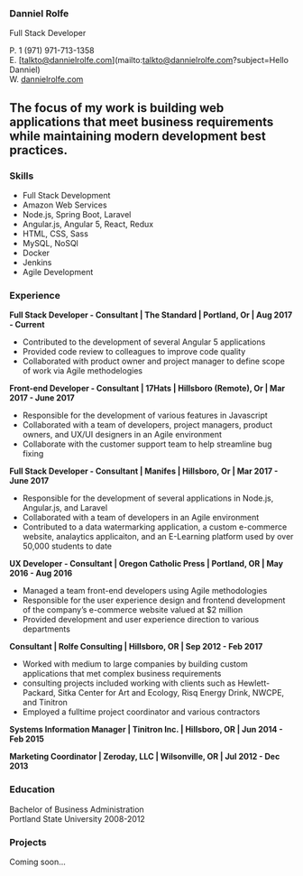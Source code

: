 ### Danniel Rolfe  
Full Stack Developer

P. 1 (971) 971-713-1358   
E. [talkto@dannielrolfe.com](mailto:talkto@dannielrolfe.com?subject=Hello Danniel)  
W. [dannielrolfe.com](http://www.dannielrolfe.com)

## The focus of my work is building web applications that meet business requirements while maintaining modern development best practices.

### Skills 
* Full Stack Development 
* Amazon Web Services 
* Node.js, Spring Boot, Laravel 
* Angular.js, Angular 5, React, Redux
* HTML, CSS, Sass
* MySQL, NoSQl
* Docker
* Jenkins 
* Agile Development


### Experience
**Full Stack Developer - Consultant  | The Standard | Portland, Or | Aug 2017 - Current**
* Contributed to the development of several Angular 5 applications 
* Provided code review to colleagues to improve code quality  
* Collaborated with product owner and project manager to define scope of work via Agile methodelogies 

**Front-end Developer - Consultant | 17Hats | Hillsboro (Remote), Or | Mar 2017 - June 2017**
* Responsible for the development of various features in Javascript
* Collaborated with a team of developers, project managers, product owners, and UX/UI designers in an Agile environment
* Collaborate with the customer support team to help streamline bug fixing 

**Full Stack Developer - Consultant | Manifes | Hillsboro, Or | Mar 2017 - June 2017**
* Responsible for the development of several applications in Node.js, Angular.js, and Laravel
* Collaborated with a team of developers in an Agile environment
* Contributed to a data watermarking application, a custom e-commerce website, analaytics applicaiton, and an E-Learning platform used by over 50,000 students to date

**UX Developer - Consultant  | Oregon Catholic Press | Portland, OR | May 2016 - Aug 2016**
* Managed a team front-end developers using Agile methodologies
* Responsible for the user experience design and frontend development of the company’s e-commerce website valued at $2 million
* Provided development and user experience direction to various departments

**Consultant | Rolfe Consulting | Hillsboro, OR | Sep 2012 - Feb 2017**
* Worked with medium to large companies by building custom applications that met complex business requirements
* consulting projects included working with clients such as Hewlett-Packard, Sitka Center for Art and Ecology, Risq Energy Drink, NWCPE, and Tinitron
* Employed a fulltime project coordinator and various contractors

**Systems Information Manager | Tinitron Inc. | Hillsboro, OR | Jun 2014 - Feb 2015**

**Marketing Coordinator | Zeroday, LLC | Wilsonville, OR | Jul 2012 - Dec 2013**

### Education
Bachelor of Business Administration  
Portland State University 2008-2012

### Projects
Coming soon... 





